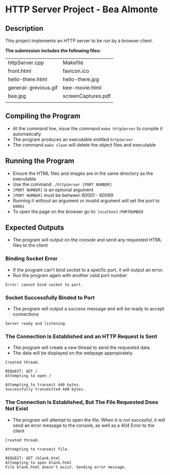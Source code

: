 # HTTP Server Project - Bea Almonte
## Description

This project implements an HTTP server to be run by a browser client.


**The submission includes the following files:**


|                      |                    |
| -------------------- | -------------------|
| httpServer.cpp       | Makefile           |
| front.html           | favicon.ico        |
| hello-there.html     | hello-there.jpg    |
| general-grevious.gif | bee-movie.html     |
| bee.jpg              | screenCaptures.pdf |
|                      |                    |


## Compiling the Program
- At the command line, issue the command `make httpServer` to compile it automatically
- The program produces an executable entitled `httpServer`
- The command `make clean` will delete the object files and executable

## Running the Program
- Ensure the HTML files and images are in the same directory as the executable
- Use the command `./httpServer [PORT NUMBER]`
- `[PORT NUMBER]` is an optional argument
- `[PORT NUMBER]` must be between  60001 - 60099
- Running it without an argument or invalid argument will set the port to `60001`
- To open the page on the browser go to: `localhost:PORTNUMBER`

## Expected Outputs
- The program will output on the console and send any requested HTML files to the client

### Binding Socket Error
- If the program can't bind socket to a specfic port, it will output an error.
- Run the program again with another valid port number

```
Error: cannot bind socket to port.
```

### Socket Successfully Binded to Port
- The program will output a success message and will be ready to accept connections

```
Server ready and listening.
```

### The Connection Is Established and an HTTP Request Is Sent
- The program will create a new thread to send the requested data
- The data will be displayed on the webpage appropirately.

```
Created thread.

REQUEST: GET /
Attempting to open /

Attempting to transmit 440 bytes.
Successfully transmitted 440 bytes.
```
### The Connection Is Established, But The File Requested Does Not Exist
- The program will attempt to open the file. When it is not succesful, it will send an error message to the console, as well as a 404 Error to the client

```
Created thread.

Attempting to transmit file.

REQUEST: GET /blank.html
Attempting to open blank.html
File blank.html doesn't exist. Sending error message.
````